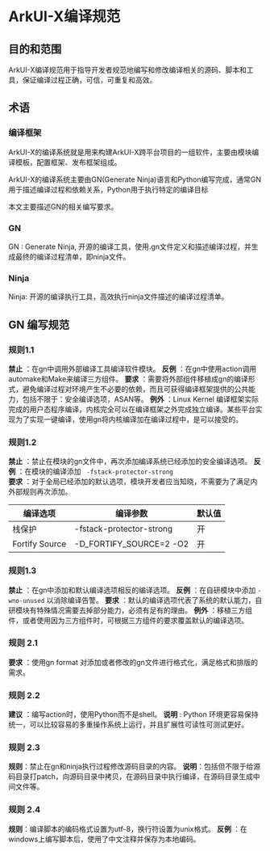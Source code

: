 # ArkUI-X编译规范

## 目的和范围

ArkUI-X编译规范用于指导开发者规范地编写和修改编译相关的源码、脚本和工具，保证编译过程正确，可信，可重复和高效。

## 术语

### 编译框架

ArkUI-X的编译系统就是用来构建ArkUI-X跨平台项目的一组软件，主要由模块编译模板，配置框架、发布框架组成。

ArkUI-X的编译系统主要由GN(Generate Ninja)语言和Python编写完成，通常GN用于描述编译过程和依赖关系，Python用于执行特定的编译目标

本文主要描述GN的相关编写要求。

### GN

GN : Generate Ninja,   开源的编译工具，使用.gn文件定义和描述编译过程，并生成最终的编译过程清单，即ninja文件。

### Ninja

Ninja: 开源的编译执行工具，高效执行ninja文件描述的编译过程清单。

## GN 编写规范

### 规则1.1  

**禁止** ：在gn中调用外部编译工具编译软件模块。
**反例** ：在gn中使用action调用automake和Make来编译三方组件。
**要求**  ：需要将外部组件移植成gn的编译形式，避免编译过程对环境产生不必要的依赖，而且可获得编译框架提供的公共能力，包括不限于：安全编译选项，ASAN等。
**例外**  ：Linux Kernel 编译框架实际完成的用户态程序编译，内核完全可以在编译框架之外完成独立编译。某些平台实现为了实现一键编译，使用gn将内核编译加在编译过程中，是可以接受的。

### 规则1.2

**禁止** ：禁止在模块的gn文件中，再次添加编译系统已经添加的安全编译选项。
**反例** ：在模块的编译添加 `` -fstack-protector-strong``	
**要求**  ：对于全局已经添加的默认选项，模块开发者应当知晓，不需要为了满足内外部规则再次添加。

| 编译选项       | 编译参数                 | 默认值 |
| -------------- | ------------------------ | ------ |
| 栈保护         | -fstack-protector-strong | 开     |
| Fortify Source | -D_FORTIFY_SOURCE=2 -O2  | 开     |

### 规则1.3

**禁止** ：在gn中添加和默认编译选项相反的编译选项。
**反例** ：在自研模块中添加 ``-wno-unused`` 以消除编译告警。
**要求**  ：默认的编译选项代表了系统的默认能力，自研模块有特殊情况需要去掉部分能力，必须有足有的理由。
**例外**  ：移植三方组件，或者使用因为三方组件时，可根据三方组件的要求覆盖默认的编译选项。

### 规则 2.1

**要求** ：使用gn format 对添加或者修改的gn文件进行格式化，满足格式和排版的需求。

### 规则 2.2

**建议** ：编写action时，使用Python而不是shell。
**说明** :  Python 环境更容易保持统一，可以比较容易的多重操作系统上运行，并且扩展性可读性可测试更好。

### 规则 2.3
**规则**：禁止在gn和ninja执行过程修改源码目录的内容。
**说明**：包括但不限于给源码目录打patch，向源码目录中拷贝，在源码目录中执行编译，在源码目录生成中间文件等。

### 规则 2.4
**规则**：编译脚本的编码格式设置为utf-8，换行符设置为unix格式。
**反例** ：在windows上编写脚本后，使用了中文注释并保存为本地编码。